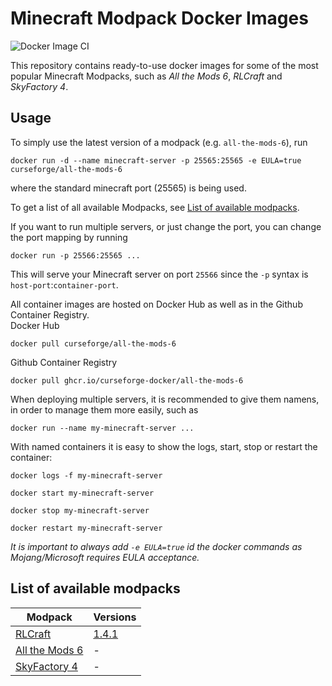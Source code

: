 # Minecraft Modpack Docker Images

![Docker Image CI](https://github.com/curseforge-docker/modpack-servers/workflows/Docker%20Image%20CI/badge.svg?branch=master)
  
This repository contains ready-to-use docker images for some of the most popular Minecraft Modpacks, such as _All the Mods 6_, _RLCraft_ and _SkyFactory 4_.

## Usage

To simply use the latest version of a modpack (e.g. `all-the-mods-6`), run
```console
docker run -d --name minecraft-server -p 25565:25565 -e EULA=true curseforge/all-the-mods-6
```
where the standard minecraft port (25565) is being used.

To get a list of all available Modpacks, see [List of available modpacks](#list-of-available-modpacks).

If you want to run multiple servers, or just change the port, you can change the port mapping by running
```console
docker run -p 25566:25565 ...
```
This will serve your Minecraft server on port `25566` since the `-p` syntax is `host-port`:`container-port`.

All container images are hosted on Docker Hub as well as in the Github Container Registry.  
Docker Hub
```console
docker pull curseforge/all-the-mods-6
```
Github Container Registry
```console
docker pull ghcr.io/curseforge-docker/all-the-mods-6
```

When deploying multiple servers, it is recommended to give them namens, in order to manage them more easily, such as
```console
docker run --name my-minecraft-server ...
```

With named containers it is easy to show the logs, start, stop or restart the container:
```console
docker logs -f my-minecraft-server

docker start my-minecraft-server

docker stop my-minecraft-server

docker restart my-minecraft-server
```

_It is important to always add `-e EULA=true` id the docker commands as Mojang/Microsoft requires EULA acceptance._
## List of available modpacks
| Modpack                                                                             | Versions                                                                                     |
| ----------------------------------------------------------------------------------- | -------------------------------------------------------------------------------------------- |
| [RLCraft](https://www.curseforge.com/minecraft/modpacks/rlcraft)                    | [1.4.1](https://github.com/orgs/curseforge-docker/packages/container/package/all-the-mods-6) |
| [All the Mods 6](https://www.curseforge.com/minecraft/modpacks/all-the-mods-6)      | -                                                                                            |
| [SkyFactory 4](https://www.curseforge.com/minecraft/modpacks/skyfactory-4)          | -                                                                                            |
